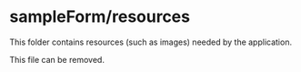 # sampleForm/resources

This folder contains resources (such as images) needed by the application. 

This file can be removed.
